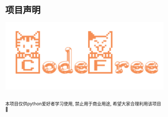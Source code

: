 # 项目声明

<div align="center">
  <img src="https://github.com/CharlesPikachu/codefree/raw/master/docs/logo.png" width="600"/>
</div>
<br />

本项目仅供python爱好者学习使用, 禁止用于商业用途, 希望大家合理利用该项目🙂 